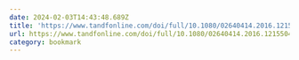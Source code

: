 ```yaml
---
date: 2024-02-03T14:43:48.689Z
title: 'https://www.tandfonline.com/doi/full/10.1080/02640414.2016.1215504'
url: https://www.tandfonline.com/doi/full/10.1080/02640414.2016.1215504
category: bookmark
---
```

